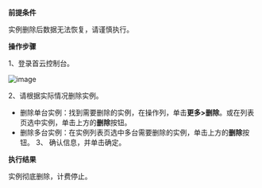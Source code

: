 **前提条件**

实例删除后数据无法恢复，请谨慎执行。

**操作步骤**

1、登录首云控制台。

![image](https://user-images.githubusercontent.com/88136365/195519041-b00f4d2a-e5dc-453d-a665-5ad5717e981d.png)

2、请根据实际情况删除实例。

* 删除单台实例：找到需要删除的实例，在操作列，单击**更多>删除**。或在列表页选中实例，单击上方的**删除**按钮。
* 删除多台实例：在实例列表页选中多台需要删除的实例，单击上方的**删除**按钮。
3、 确认信息，并单击确定。

**执行结果**

实例彻底删除，计费停止。
